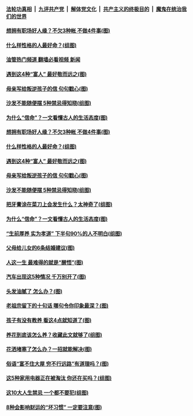 ####  [法轮功真相](../../../../basic/blob/master/README.md?t=11181803) &nbsp;|&nbsp; [九评共产党](../../../../9ping.md/blob/master/README.md?t=11181803) &nbsp;|&nbsp; [解体党文化](../../../../jtdwh.md/blob/master/README.md?t=11181803)  &nbsp;|&nbsp; [共产主义的终极目的](../../../../gczydzjmd.md/blob/master/README.md?t=11181803) &nbsp;|&nbsp; [魔鬼在统治我们的世界](../../../../mgztzwmdsj.md/blob/master/README.md?t=11181803) 

#### [想拥有职场好人缘？不欠3种帐 不做4件事(图)](../pages/p8/1021913.md?t=11181803) 

#### [什么样性格的人最好命？(组图)](../pages/p8/1021903.md?t=11181803) 

#### [油管热门频道 翻墙必看视频 新闻](http://129.146.143.75:81/youtube.html?11181803)

#### [遇到这4种“富人” 最好敬而远之(图)](../pages/p8/1021866.md?t=11181803) 

#### [母亲写给叛逆孩子的信 句句戳心(图)](../pages/p8/1021852.md?t=11181803) 

#### [沙发不能随便摆 5种禁忌得知晓(组图)](../pages/p8/1021208.md?t=11181803) 

#### [为什么“信命”？一文看懂古人的生活态度(图)](../pages/p8/1021779.md?t=11181803) 

#### [想拥有职场好人缘？不欠3种帐 不做4件事(图)](../pages/p8/1021913.md?t=11181803) 

#### [什么样性格的人最好命？(组图)](../pages/p8/1021903.md?t=11181803) 

#### [遇到这4种“富人” 最好敬而远之(图)](../pages/p8/1021866.md?t=11181803) 

#### [母亲写给叛逆孩子的信 句句戳心(图)](../pages/p8/1021852.md?t=11181803) 

#### [沙发不能随便摆 5种禁忌得知晓(组图)](../pages/p8/1021208.md?t=11181803) 

#### [把牙膏涂在菜刀上会发生什么？太神奇了(组图)](../pages/p8/1021784.md?t=11181803) 

#### [为什么“信命”？一文看懂古人的生活态度(图)](../pages/p8/1021779.md?t=11181803) 

#### [“生前厚养 实为孝道” 下半句90%的人不明白(组图)](../pages/p8/1021206.md?t=11181803) 

#### [父母给儿女的6条结婚建议(图)](../pages/p8/1021727.md?t=11181803) 

#### [人这一生 最难得的就是“醒悟”(图)](../pages/p8/1021726.md?t=11181803) 

#### [汽车出现这5种情况 千万别开了(图)](../pages/p8/1021679.md?t=11181803) 

#### [头发油腻了 怎么办？(图)](../pages/p8/1021596.md?t=11181803) 

#### [老祖宗留下的十句话 哪句令你印象最深？(图)](../pages/p8/1021629.md?t=11181803) 

#### [孩子有没有教养 看这4点就知道了(图)](../pages/p8/1021598.md?t=11181803) 

#### [养花到底该怎么养？收藏此文就够了(组图)](../pages/p8/1021590.md?t=11181803) 

#### [花洒堵塞了怎么办？一招就能解决(图)](../pages/p8/1021551.md?t=11181803) 

#### [俗语“富不住大屋 穷不行远路”有道理吗？(图)](../pages/p8/1021539.md?t=11181803) 

#### [这5种家用电器正在被淘汰 你还在买吗？(组图)](../pages/p8/1021510.md?t=11181803) 

#### [这10大人生禁忌 一个都不要犯(组图)](../pages/p8/1021361.md?t=11181803) 

#### [8种会影响财运的“坏习惯” 一定要注意(图)](../pages/p8/1021478.md?t=11181803) 

<img src='http://gfw-breaker.win/goodnews/indexes/p8.md' width='0px' height='0px'/>
